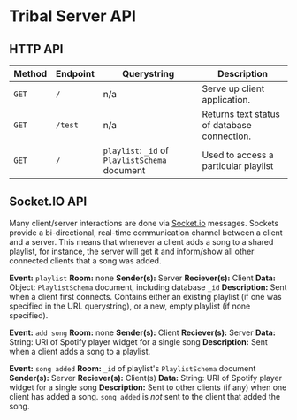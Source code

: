 # Tribal Server API

## HTTP API

| Method | Endpoint | Querystring |  Description | 
| - | - | - | - |
| `GET`  | `/`      | n/a | Serve up client application.                |
| `GET`  | `/test`  | n/a | Returns text status of database connection. |
| `GET`  | `/`      | `playlist`: `_id` of `PlaylistSchema` document | Used to access a particular playlist | 

## Socket.IO API

Many client/server interactions are done via [Socket.io](https://socket.io) messages.  Sockets provide a bi-directional, real-time communication channel between a client and a server. This means that whenever a client adds a song to a shared playlist, for instance, the server will get it and inform/show all other connected clients that a song was added. 

**Event:** `playlist`
**Room:** none
**Sender(s):** Server
**Reciever(s):** Client
**Data:** Object: `PlaylistSchema` document, including database `_id`
**Description:** Sent when a client first connects.  Contains either an existing playlist (if one was specified in the URL querystring), or a new, empty playlist (if none specified).

**Event:** `add song`
**Room:** none
**Sender(s):** Client
**Reciever(s):** Server
**Data:** String: URI of Spotify player widget for a single song
**Description:** Sent when a client adds a song to a playlist.

**Event:** `song added`
**Room:** `_id` of playlist's `PlaylistSchema` document
**Sender(s):** Server
**Reciever(s):** Client(s)
**Data:** String: URI of Spotify player widget for a single song
**Description:** Sent to other clients (if any) when one client has added a song. `song added` is *not* sent to the client that added the song.

